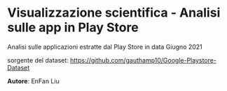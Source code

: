 # Visualizzazione scientifica - Analisi sulle app in Play Store
Analisi sulle applicazioni estratte dal Play Store in data Giugno 2021 

sorgente del dataset: https://github.com/gauthamp10/Google-Playstore-Dataset

**Autore**: EnFan Liu
